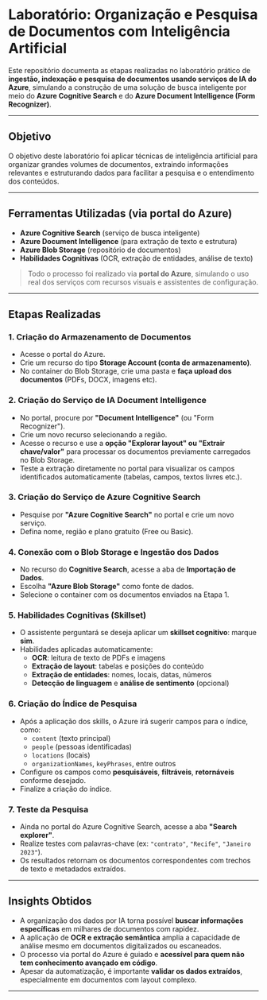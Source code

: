 #  Laboratório: Organização e Pesquisa de Documentos com Inteligência Artificial

Este repositório documenta as etapas realizadas no laboratório prático de **ingestão, indexação e pesquisa de documentos usando serviços de IA do Azure**, simulando a construção de uma solução de busca inteligente por meio do **Azure Cognitive Search** e do **Azure Document Intelligence (Form Recognizer)**.

---

##  Objetivo

O objetivo deste laboratório foi aplicar técnicas de inteligência artificial para organizar grandes volumes de documentos, extraindo informações relevantes e estruturando dados para facilitar a pesquisa e o entendimento dos conteúdos.

---

##  Ferramentas Utilizadas (via portal do Azure)

- **Azure Cognitive Search** (serviço de busca inteligente)
- **Azure Document Intelligence** (para extração de texto e estrutura)
- **Azure Blob Storage** (repositório de documentos)
- **Habilidades Cognitivas** (OCR, extração de entidades, análise de texto)

> Todo o processo foi realizado via **portal do Azure**, simulando o uso real dos serviços com recursos visuais e assistentes de configuração.

---

##  Etapas Realizadas

### 1.  Criação do Armazenamento de Documentos

- Acesse o portal do Azure.
- Crie um recurso do tipo **Storage Account (conta de armazenamento)**.
- No container do Blob Storage, crie uma pasta e **faça upload dos documentos** (PDFs, DOCX, imagens etc).

### 2.  Criação do Serviço de IA Document Intelligence

- No portal, procure por **"Document Intelligence"** (ou "Form Recognizer").
- Crie um novo recurso selecionando a região.
- Acesse o recurso e use a **opção "Explorar layout" ou "Extrair chave/valor"** para processar os documentos previamente carregados no Blob Storage.
- Teste a extração diretamente no portal para visualizar os campos identificados automaticamente (tabelas, campos, textos livres etc.).

### 3.  Criação do Serviço de Azure Cognitive Search

- Pesquise por **"Azure Cognitive Search"** no portal e crie um novo serviço.
- Defina nome, região e plano gratuito (Free ou Basic).

### 4.  Conexão com o Blob Storage e Ingestão dos Dados

- No recurso do **Cognitive Search**, acesse a aba de **Importação de Dados**.
- Escolha **"Azure Blob Storage"** como fonte de dados.
- Selecione o container com os documentos enviados na Etapa 1.

### 5.  Habilidades Cognitivas (Skillset)

- O assistente perguntará se deseja aplicar um **skillset cognitivo**: marque **sim**.
- Habilidades aplicadas automaticamente:
  - **OCR**: leitura de texto de PDFs e imagens
  - **Extração de layout**: tabelas e posições do conteúdo
  - **Extração de entidades**: nomes, locais, datas, números
  - **Detecção de linguagem** e **análise de sentimento** (opcional)

### 6.  Criação do Índice de Pesquisa

- Após a aplicação dos skills, o Azure irá sugerir campos para o índice, como:
  - `content` (texto principal)
  - `people` (pessoas identificadas)
  - `locations` (locais)
  - `organizationNames`, `keyPhrases`, entre outros
- Configure os campos como **pesquisáveis**, **filtráveis**, **retornáveis** conforme desejado.
- Finalize a criação do índice.

### 7.  Teste da Pesquisa

- Ainda no portal do Azure Cognitive Search, acesse a aba **"Search explorer"**.
- Realize testes com palavras-chave (ex: `"contrato"`, `"Recife"`, `"Janeiro 2023"`).
- Os resultados retornam os documentos correspondentes com trechos de texto e metadados extraídos.

---

##  Insights Obtidos

- A organização dos dados por IA torna possível **buscar informações específicas** em milhares de documentos com rapidez.
- A aplicação de **OCR e extração semântica** amplia a capacidade de análise mesmo em documentos digitalizados ou escaneados.
- O processo via portal do Azure é guiado e **acessível para quem não tem conhecimento avançado em código**.
- Apesar da automatização, é importante **validar os dados extraídos**, especialmente em documentos com layout complexo.

---  
